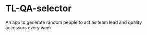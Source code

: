 # TL-QA-selector
An app to generate random people to act as team lead and quality accessors every week
